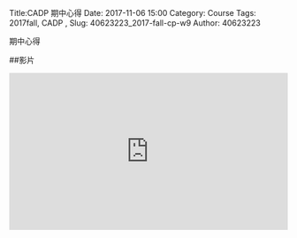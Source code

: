 Title:CADP 期中心得
Date: 2017-11-06 15:00
Category: Course
Tags: 2017fall, CADP ,
Slug: 40623223_2017-fall-cp-w9
Author: 40623223

期中心得

<!-- PELICAN_END_SUMMARY -->


##影片

<div style="position:relative;height:0;padding-bottom:56.25%"><iframe src="https://www.youtube.com/embed/SzcIl796iHY?ecver=2" style="position:absolute;width:100%;height:100%;left:0" width="640" height="360" frameborder="0" gesture="media" allowfullscreen></iframe></div>




